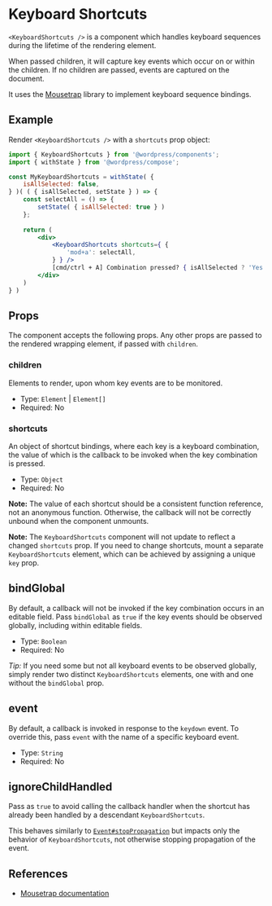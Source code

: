 # Keyboard Shortcuts

`<KeyboardShortcuts />` is a component which handles keyboard sequences during the lifetime of the rendering element.

When passed children, it will capture key events which occur on or within the children. If no children are passed, events are captured on the document.

It uses the [Mousetrap](https://craig.is/killing/mice) library to implement keyboard sequence bindings.

## Example

Render `<KeyboardShortcuts />` with a `shortcuts` prop object:

```jsx
import { KeyboardShortcuts } from '@wordpress/components';
import { withState } from '@wordpress/compose';

const MyKeyboardShortcuts = withState( {
	isAllSelected: false,
} )( ( { isAllSelected, setState } ) => { 
	const selectAll = () => {
		setState( { isAllSelected: true } )
	};
	
	return (
		<div>
			<KeyboardShortcuts shortcuts={ {
				'mod+a': selectAll,
			} } />
			[cmd/ctrl + A] Combination pressed? { isAllSelected ? 'Yes' : 'No' }
		</div>
	) 
} )
```

## Props

The component accepts the following props. Any other props are passed to the rendered wrapping element, if passed with `children`.

### children

Elements to render, upon whom key events are to be monitored.

- Type: `Element` | `Element[]`
- Required: No

### shortcuts

An object of shortcut bindings, where each key is a keyboard combination, the value of which is the callback to be invoked when the key combination is pressed.

- Type: `Object`
- Required: No

__Note:__ The value of each shortcut should be a consistent function reference, not an anonymous function. Otherwise, the callback will not be correctly unbound when the component unmounts.

__Note:__ The `KeyboardShortcuts` component will not update to reflect a changed `shortcuts` prop. If you need to change shortcuts, mount a separate `KeyboardShortcuts` element, which can be achieved by assigning a unique `key` prop.

## bindGlobal

By default, a callback will not be invoked if the key combination occurs in an editable field. Pass `bindGlobal` as `true` if the key events should be observed globally, including within editable fields.

- Type: `Boolean`
- Required: No

_Tip:_ If you need some but not all keyboard events to be observed globally, simply render two distinct `KeyboardShortcuts` elements, one with and one without the `bindGlobal` prop.

## event

By default, a callback is invoked in response to the `keydown` event. To override this, pass `event` with the name of a specific keyboard event.

- Type: `String`
- Required: No

## ignoreChildHandled

Pass as `true` to avoid calling the callback handler when the shortcut has already been handled by a descendant `KeyboardShortcuts`.

This behaves similarly to [`Event#stopPropagation`](https://developer.mozilla.org/en-US/docs/Web/API/Event/stopPropagation) but impacts only the behavior of `KeyboardShortcuts`, not otherwise stopping propagation of the event.

## References

- [Mousetrap documentation](https://craig.is/killing/mice)
